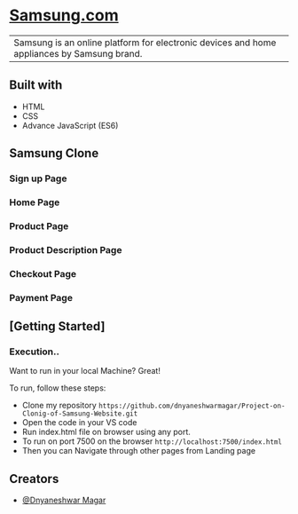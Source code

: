 # [Samsung.com](https://github.com/dnyaneshwarmagar)

<table>
<tr>
<td>
Samsung is an online platform for electronic devices and home appliances by Samsung brand. 

</td>
</tr>
</table>

## Built with

- HTML
- CSS
- Advance JavaScript (ES6)

## Samsung Clone

### Sign up Page

### Home Page

### Product Page

### Product Description Page

### Checkout Page

### Payment Page

## [Getting Started]

### Execution..

Want to run in your local Machine? Great!

To run, follow these steps:

- Clone my repository `https://github.com/dnyaneshwarmagar/Project-on-Clonig-of-Samsung-Website.git`
- Open the code in your VS code
- Run index.html file on browser using any port.
- To run on port 7500 on the browser `http://localhost:7500/index.html`
- Then you can Navigate through other pages from Landing page

## Creators

- [@Dnyaneshwar Magar](https://github.com/dnyaneshwarmagar)
